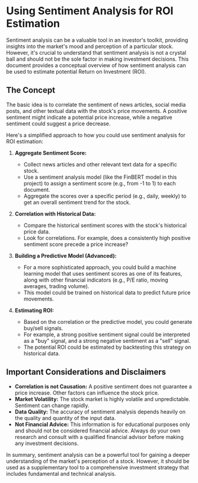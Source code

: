 # Using Sentiment Analysis for ROI Estimation

Sentiment analysis can be a valuable tool in an investor's toolkit, providing insights into the market's mood and perception of a particular stock. However, it's crucial to understand that sentiment analysis is not a crystal ball and should not be the sole factor in making investment decisions. This document provides a conceptual overview of how sentiment analysis can be used to estimate potential Return on Investment (ROI).

## The Concept

The basic idea is to correlate the sentiment of news articles, social media posts, and other textual data with the stock's price movements. A positive sentiment might indicate a potential price increase, while a negative sentiment could suggest a price decrease.

Here's a simplified approach to how you could use sentiment analysis for ROI estimation:

1.  **Aggregate Sentiment Score:**
    *   Collect news articles and other relevant text data for a specific stock.
    *   Use a sentiment analysis model (like the FinBERT model in this project) to assign a sentiment score (e.g., from -1 to 1) to each document.
    *   Aggregate the scores over a specific period (e.g., daily, weekly) to get an overall sentiment trend for the stock.

2.  **Correlation with Historical Data:**
    *   Compare the historical sentiment scores with the stock's historical price data.
    *   Look for correlations. For example, does a consistently high positive sentiment score precede a price increase?

3.  **Building a Predictive Model (Advanced):**
    *   For a more sophisticated approach, you could build a machine learning model that uses sentiment scores as one of its features, along with other financial indicators (e.g., P/E ratio, moving averages, trading volume).
    *   This model could be trained on historical data to predict future price movements.

4.  **Estimating ROI:**
    *   Based on the correlation or the predictive model, you could generate buy/sell signals.
    *   For example, a strong positive sentiment signal could be interpreted as a "buy" signal, and a strong negative sentiment as a "sell" signal.
    *   The potential ROI could be estimated by backtesting this strategy on historical data.

## Important Considerations and Disclaimers

*   **Correlation is not Causation:** A positive sentiment does not guarantee a price increase. Other factors can influence the stock price.
*   **Market Volatility:** The stock market is highly volatile and unpredictable. Sentiment can change rapidly.
*   **Data Quality:** The accuracy of sentiment analysis depends heavily on the quality and quantity of the input data.
*   **Not Financial Advice:** This information is for educational purposes only and should not be considered financial advice. Always do your own research and consult with a qualified financial advisor before making any investment decisions.

In summary, sentiment analysis can be a powerful tool for gaining a deeper understanding of the market's perception of a stock. However, it should be used as a supplementary tool to a comprehensive investment strategy that includes fundamental and technical analysis.
